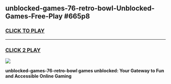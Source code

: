 
## unblocked-games-76-retro-bowl-Unblocked-Games-Free-Play #665p8
<h3>
<a href="https://us.freeplayer.one?title=unblocked-games-76-retro-bowl&ref=9M">CLICK TO PLAY</a></h3>
<hr>

<h3>
<a href="https://us.freeplayer.one?title=unblocked-games-76-retro-bowl&ref=9M">CLICK 2 PLAY</a>
  
</h3>

<a href="https://us.freeplayer.one?title=unblocked-games-76-retro-bowl&ref=9M"><img src="https://clearcache.store/games.png"></a>


**unblocked-games-76-retro-bowl games unblocked: Your Gateway to Fun and Accessible Online Gaming**
